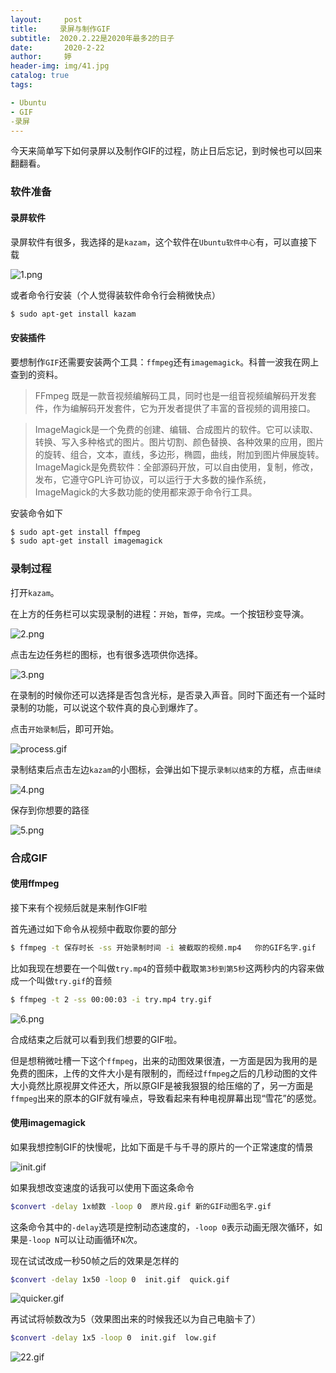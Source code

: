 ```yaml
---
layout:     post   				   
title:     录屏与制作GIF	
subtitle:  2020.2.22是2020年最多2的日子
date:       2020-2-22			
author:     婷                               
header-img: img/41.jpg 	
catalog: true 						
tags:								

- Ubuntu
- GIF
-录屏
---
```




今天来简单写下如何录屏以及制作GIF的过程，防止日后忘记，到时候也可以回来翻翻看。

### 软件准备

#### 录屏软件

录屏软件有很多，我选择的是`kazam`，这个软件在`Ubuntu软件中心`有，可以直接下载

![1.png](https://i.loli.net/2020/02/22/SoNJvKwBAzla8O7.png)

或者命令行安装（个人觉得装软件命令行会稍微快点）

```bash
$ sudo apt-get install kazam
```



#### 安装插件

要想制作`GIF`还需要安装两个工具：`ffmpeg`还有`imagemagick`。科普一波我在网上查到的资料。

> FFmpeg 既是一款音视频编解码工具，同时也是一组音视频编解码开发套件，作为编解码开发套件，它为开发者提供了丰富的音视频的调用接口。



> ImageMagick是一个免费的创建、编辑、合成图片的软件。它可以读取、转换、写入多种格式的图片。图片切割、颜色替换、各种效果的应用，图片的旋转、组合，文本，直线，多边形，椭圆，曲线，附加到图片伸展旋转。ImageMagick是免费软件：全部源码开放，可以自由使用，复制，修改，发布，它遵守GPL许可协议，可以运行于大多数的操作系统，ImageMagick的大多数功能的使用都来源于命令行工具。



安装命令如下

```bash
$ sudo apt-get install ffmpeg
$ sudo apt-get install imagemagick
```



### 录制过程

打开`kazam`。

在上方的任务栏可以实现录制的进程：`开始`，`暂停`，`完成`。一个按钮秒变导演。

![2.png](https://i.loli.net/2020/02/22/3YVzXRdns7IZPGl.png)

点击左边任务栏的图标，也有很多选项供你选择。

![3.png](https://i.loli.net/2020/02/22/eUgT2usoLnhHGy1.png)

在录制的时候你还可以选择是否包含光标，是否录入声音。同时下面还有一个延时录制的功能，可以说这个软件真的良心到爆炸了。

点击`开始录制`后，即可开始。

![process.gif](https://i.loli.net/2020/02/22/x5tEpjJ1zBnemkc.gif)

录制结束后点击左边`kazam`的小图标，会弹出如下提示`录制以结束`的方框，点击`继续`

![4.png](https://i.loli.net/2020/02/22/funVmh7iDObt1Zk.png)

保存到你想要的路径

![5.png](https://i.loli.net/2020/02/22/7A1qBiS9uV86xOf.png)



### 合成GIF

#### 使用ffmpeg

接下来有个视频后就是来制作GIF啦

首先通过如下命令从视频中截取你要的部分

```bash
$ ffmpeg -t 保存时长 -ss 开始录制时间 -i 被截取的视频.mp4   你的GIF名字.gif
```

比如我现在想要在一个叫做`try.mp4`的音频中截取`第3秒到第5秒`这两秒内的内容来做成一个叫做`try.gif`的音频

```bash
$ ffmpeg -t 2 -ss 00:00:03 -i try.mp4 try.gif
```

![6.png](https://i.loli.net/2020/02/22/vrJelIoXP63sCUN.png)

合成结束之后就可以看到我们想要的GIF啦。

但是想稍微吐槽一下这个`ffmpeg`，出来的动图效果很渣，一方面是因为我用的是免费的图床，上传的文件大小是有限制的，而经过`ffmpeg`之后的几秒动图的文件大小竟然比原视屏文件还大，所以原GIF是被我狠狠的给压缩的了，另一方面是`ffmpeg`出来的原本的GIF就有噪点，导致看起来有种电视屏幕出现“雪花”的感觉。



#### 使用imagemagick

如果我想控制GIF的快慢呢，比如下面是千与千寻的原片的一个正常速度的情景

![init.gif](https://i.loli.net/2020/02/22/ALQdhvG8wERnzYO.gif)

如果我想改变速度的话我可以使用下面这条命令

```bash
$convert -delay 1x帧数 -loop 0  原片段.gif 新的GIF动图名字.gif
```

这条命令其中的`-delay`选项是控制动态速度的，`-loop 0`表示动画无限次循环，如果是`-loop N`可以让动画循环`N`次。



现在试试改成一秒50帧之后的效果是怎样的

```bash
$convert -delay 1x50 -loop 0  init.gif  quick.gif
```

![quicker.gif](https://i.loli.net/2020/02/22/2qX9B7CFcMWg1mD.gif)

再试试将帧数改为5（效果图出来的时候我还以为自己电脑卡了）

```bash
$convert -delay 1x5 -loop 0  init.gif  low.gif
```

![22.gif](https://i.loli.net/2020/02/22/2yuT5mxHZMDfcBV.gif)




